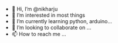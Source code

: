 - 👋 Hi, I’m @nikharju
- 👀 I’m interested in most things
- 🌱 I’m currently learning python, arduino...
- 💞️ I’m looking to collaborate on ...
- 📫 How to reach me ...

<!---
nikharju/nikharju is a ✨ special ✨ repository because its `README.md` (this file) appears on your GitHub profile.
You can click the Preview link to take a look at your changes.
--->
